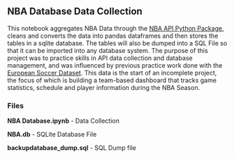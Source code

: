 ## NBA Database Data Collection

This notebook aggregates NBA Data through the [NBA API Python Package](https://pypi.org/project/nba-api/), cleans and converts the data into pandas dataframes and then stores the tables in a sqlite database. The tables will also be dumped into a SQL File so that it can be imported into any database system. The purpose of this project was to practice skills in API data collection and database management, and was influenced by previous practice work done with the [European Soccer Dataset](https://www.kaggle.com/datasets/hugomathien/soccer). This data is the start of an incomplete project, the focus of which is building a team-based dashboard that tracks game statistics, schedule and player information during the NBA Season. 

### Files

**NBA Database.ipynb** - Data Collection 

**NBA.db** - SQLite Database File 

**backupdatabase_dump.sql** - SQL Dump file
